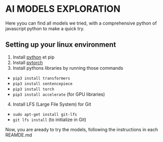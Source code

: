 # AI MODELS EXPLORATION
Here yyou can find all models we tried, with a comprehensive python of javascript python to make a quick try.

## Setting up your linux environment

1. Install [python](https://wiki.python.org/moin/BeginnersGuide/Download) et pip 
1. Install [pytorch](https://pytorch.org/get-started/locally/)
1. Install pythons libraries by running those commands
- `pip3 install transformers`
- `pip3 install sentencepiece`
- `pip3 install torch`
- `pip3 install accelerate`  (for GPU libraries)
4. Install LFS (Large File System) for Git
- `sudo apt-get install git-lfs`
- `git lfs install` (to initialize in Git)

Now, you are aready to try the models, following the instructions in each REAMDE.md